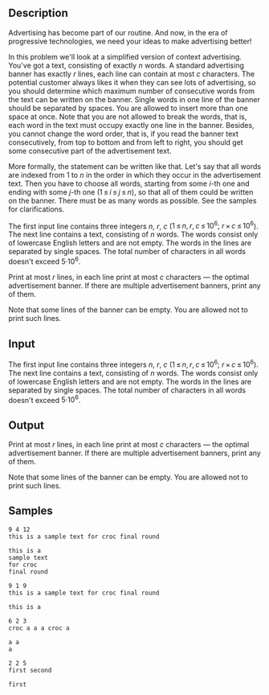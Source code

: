 ## Description

<div><p>Advertising has become part of our routine. And now, in the era of progressive technologies, we need your ideas to make advertising better!</p><p>In this problem we'll look at a simplified version of context advertising. You've got a text, consisting of exactly <span class="tex-span"><i>n</i></span> words. A standard advertising banner has exactly <span class="tex-span"><i>r</i></span> lines, each line can contain at most <span class="tex-span"><i>c</i></span> characters. The potential customer always likes it when they can see lots of advertising, so you should determine which maximum number of consecutive words from the text can be written on the banner. Single words in one line of the banner should be separated by spaces. You are allowed to insert more than one space at once. Note that you are not allowed to break the words, that is, each word in the text must occupy exactly one line in the banner. Besides, you cannot change the word order, that is, if you read the banner text consecutively, from top to bottom and from left to right, you should get some consecutive part of the advertisement text.</p><p>More formally, the statement can be written like that. Let's say that all words are indexed from <span class="tex-span">1</span> to <span class="tex-span"><i>n</i></span> in the order in which they occur in the advertisement text. Then you have to choose all words, starting from some <span class="tex-span"><i>i</i></span>-th one and ending with some <span class="tex-span"><i>j</i></span>-th one <span class="tex-span">(1 ≤ <i>i</i> ≤ <i>j</i> ≤ <i>n</i>)</span>, so that all of them could be written on the banner. There must be as many words as possible. See the samples for clarifications.</p></div><div class="input-specification"><p>The first input line contains three integers <span class="tex-span"><i>n</i></span>, <span class="tex-span"><i>r</i></span>, <span class="tex-span"><i>c</i></span> (<span class="tex-span">1 ≤ <i>n</i>, <i>r</i>, <i>c</i> ≤ 10<sup class="upper-index">6</sup>;&nbsp;<i>r</i> × <i>c</i> ≤ 10<sup class="upper-index">6</sup></span>). The next line contains a text, consisting of <span class="tex-span"><i>n</i></span> words. The words consist only of lowercase English letters and are not empty. The words in the lines are separated by single spaces. The total number of characters in all words doesn't exceed <span class="tex-span">5·10<sup class="upper-index">6</sup></span>.</p></div><div class="output-specification"><p>Print at most <span class="tex-span"><i>r</i></span> lines, in each line print at most <span class="tex-span"><i>c</i></span> characters — the optimal advertisement banner. If there are multiple advertisement banners, print any of them. </p><p>Note that some lines of the banner <span class="tex-font-style-bf">can be empty</span>. You are allowed not to print such lines.</p></div>


## Input

<p>The first input line contains three integers <span class="tex-span"><i>n</i></span>, <span class="tex-span"><i>r</i></span>, <span class="tex-span"><i>c</i></span> (<span class="tex-span">1 ≤ <i>n</i>, <i>r</i>, <i>c</i> ≤ 10<sup class="upper-index">6</sup>;&nbsp;<i>r</i> × <i>c</i> ≤ 10<sup class="upper-index">6</sup></span>). The next line contains a text, consisting of <span class="tex-span"><i>n</i></span> words. The words consist only of lowercase English letters and are not empty. The words in the lines are separated by single spaces. The total number of characters in all words doesn't exceed <span class="tex-span">5·10<sup class="upper-index">6</sup></span>.</p>


## Output

<p>Print at most <span class="tex-span"><i>r</i></span> lines, in each line print at most <span class="tex-span"><i>c</i></span> characters — the optimal advertisement banner. If there are multiple advertisement banners, print any of them. </p><p>Note that some lines of the banner <span class="tex-font-style-bf">can be empty</span>. You are allowed not to print such lines.</p>


## Samples

```input1
9 4 12
this is a sample text for croc final round

```

```output1
this is a
sample text
for croc
final round

```






```input2
9 1 9
this is a sample text for croc final round

```

```output2
this is a

```






```input3
6 2 3
croc a a a croc a

```

```output3
a a
a

```






```input4
2 2 5
first second

```

```output4
first

```



